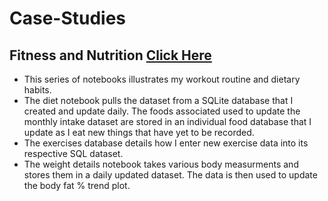 # Case-Studies

<h2> Fitness and Nutrition <a href="https://github.com/Artuk009/Case-Studies/tree/6e74e24de52728bbf8b02cf39f8462b9031e851f/MyFitnessAndNutrition">Click Here</a> </h2>
<p>
  <ul>
    <li>This series of notebooks illustrates my workout routine and dietary habits.</li>
    <li>The diet notebook pulls the dataset from a SQLite database that I created and update daily. The foods associated used to update the monthly intake dataset are stored in an individual food database that I update as I eat new things that have yet to be recorded.</li>
    <li>The exercises database details how I enter new exercise data into its respective SQL dataset. </li>
    <li>The weight details notebook takes various body measurments and stores them in a daily updated dataset. The data is then used to update the body fat % trend plot.</li>
  </ul>
</p>
